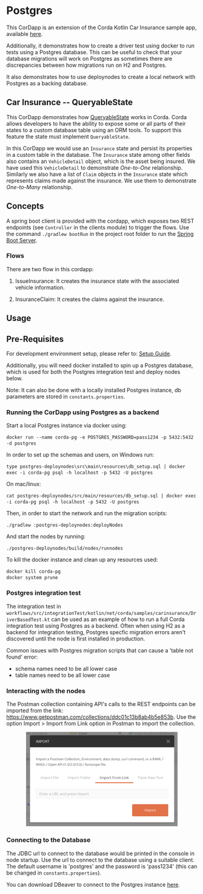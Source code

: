 # Postgres  

This CorDapp is an extension of the Corda Kotlin Car Insurance sample app, available [here](https://github.com/corda/samples-kotlin/tree/master/Features/queryableState-carinsurance).

Additionally, it demonstrates how to create a driver test using docker to run tests using a Postgres database. This can be useful to check that your database migrations will work on Postgres as sometimes there are discrepancies between how migrations run on H2 and Postgres.

It also demonstrates how to use deploynodes to create a local network with Postgres as a backing database.

## Car Insurance -- QueryableState

This CorDapp demonstrates how [QueryableState](https://docs.corda.net/docs/corda-os/api-persistence.html) works in Corda. Corda allows developers
to have the ability to expose some or all parts of their states to a custom database
table using an ORM tools. To support this feature the state must implement
`QueryableState`.

In this CorDapp we would use an `Insurance` state and persist its properties in a
custom table in the database.  The `Insurance` state among other fields also
contains an `VehicleDetail` object, which is the asset being insured. We have used
this `VehicleDetail` to demonstrate _One-to-One_ relationship. Similarly we also
have a list of `Claim` objects in the `Insurance` state which represents claims
made against the insurance. We use them to demonstrate _One-to-Many_ relationship.



## Concepts

A spring boot client is provided with the cordapp, which exposes two REST endpoints
(see `Controller` in the clients module) to trigger the flows.
Use the command `./gradlew bootRun` in the project root folder to run the [Spring Boot
Server](https://spring.io/projects/spring-boot#overview).

### Flows

There are two flow in this cordapp:

1. IssueInsurance: It creates the insurance state with the associated vehicle information.

2. InsuranceClaim: It creates the claims against the insurance.


## Usage

## Pre-Requisites

For development environment setup, please refer to: [Setup Guide](https://docs.corda.net/getting-set-up.html).

Additionally, you will need docker installed to spin up a Postgres database, which is used for both the Postgres integration test and deploy nodes below. 

Note: It can also be done with a locally installed Postgres instance, db parameters are stored in `constants.properties`.


### Running the CorDapp using Postgres as a backend

Start a local Postgres instance via docker using:

```
docker run --name corda-pg -e POSTGRES_PASSWORD=pass1234 -p 5432:5432 -d postgres
```

In order to set up the schemas and users, on Windows run:

```
type postgres-deploynodes\src\main\resources\db_setup.sql | docker exec -i corda-pg psql -h localhost -p 5432 -U postgres
```

On mac/linux:

```
cat postgres-deploynodes/src/main/resources/db_setup.sql | docker exec -i corda-pg psql -h localhost -p 5432 -U postgres
```

Then, in order to start the network and run the migration scripts:

```
./gradlew :postgres-deploynodes:deployNodes
```

And start the nodes by running:

```
./postgres-deploynodes/build/nodes/runnodes
```

To kill the docker instance and clean up any resources used:

```
docker kill corda-pg
docker system prune
```

### Postgres integration test

The integration test in `workflows/src/integrationTest/kotlin/net/corda/samples/carinsurance/DriverBasedTest.kt` can be used as
an example of how to run a full Corda integration test using Postgres as a backend. Often when using H2 as a backend for integration
testing, Postgres specfic migration errors aren't discovered until the node is first installed in production.

Common issues with Postgres migration scripts that can cause a 'table not found' error:
* schema names need to be all lower case
* table names need to be all lower case


### Interacting with the nodes

The Postman collection containing API's calls to the REST endpoints can be imported
from the link: https://www.getpostman.com/collections/ddc01c13b8ab4b5e853b.
Use the option Import > Import from Link option in Postman to import the collection.

<p align="center">
<img src="./clients/src/main/resources/static/Postman_screenshot.png" alt="Postman Import Collection" width="400">
</p>


### Connecting to the Database

The JDBC url to connect to the database would be printed in the console in node
startup. Use the url to connect to the database using a suitable client. The
default username is 'postgres' and the password is 'pass1234' (this can be changed in `constants.properties`).

You can download DBeaver to connect to the Postgres instance [here](https://dbeaver.com/download/lite/). 
